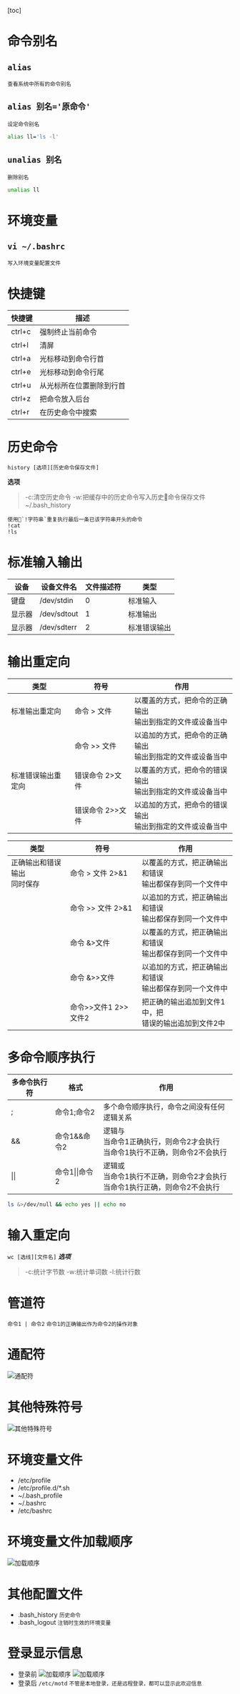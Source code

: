 [toc]
# 命令别名
## `alias`
`查看系统中所有的命令别名`
## `alias 别名='原命令'`
`设定命令别名`
```sh
alias ll='ls -l'
```
## `unalias 别名`
`删除别名`
```sh
unalias ll
```
# 环境变量
## `vi ~/.bashrc`
`写入环境变量配置文件`

# 快捷键
快捷键|描述
---|---
ctrl+c|强制终止当前命令
ctrl+l|清屏
ctrl+a  |  光标移动到命令行首
ctrl+e  |  光标移动到命令行尾
ctrl+u  |  从光标所在位置删除到行首
ctrl+z  |  把命令放入后台
ctrl+r  |  在历史命令中搜索

# 历史命令
`history [选项][历史命令保存文件]`

**选项**
> -c:清空历史命令
> -w:把缓存中的历史命令写入历史命令保存文件~/.bash_history
```
使用`!字符串`重复执行最后一条已该字符串开头的命令
!cat
!ls
```
# 标准输入输出
设备|设备文件名|文件描述符|类型
---|---|---|---
键盘  | /dev/stdin  | 0  | 标准输入
显示器  | /dev/sdtout  | 1  | 标准输出
显示器  | /dev/sdterr  | 2  | 标准错误输出

# 输出重定向
类型|符号|作用
---|---|---
标准输出重定向|命令 > 文件|以覆盖的方式，把命令的正确输出<br/>输出到指定的文件或设备当中
&nbsp;|命令 >> 文件|以追加的方式，把命令的正确输出<br/>输出到指定的文件或设备当中
标准错误输出重定向|错误命令 2>文件|以覆盖的方式，把命令的错误输出<br/>输出到指定的文件或设备当中
&nbsp;|错误命令 2>>文件|以追加的方式，把命令的错误输出<br/>输出到指定的文件或设备当中

类型|符号|作用
---|---|---
正确输出和错误输出<br>同时保存|命令 > 文件 2>&1|以覆盖的方式，把正确输出和错误<br/>输出都保存到同一个文件中
&nbsp;|命令 >> 文件 2>&1|以追加的方式，把正确输出和错误<br/>输出都保存到同一个文件中
&nbsp;|命令 &>文件|以覆盖的方式，把正确输出和错误<br/>输出都保存到同一个文件中
&nbsp;|命令 &>>文件|以追加的方式，把正确输出和错误<br/>输出都保存到同一个文件中
&nbsp;|命令>>文件1 2>>文件2|把正确的输出追加到文件1中，把<br/>错误的输出追加到文件2中

# 多命令顺序执行
多命令执行符|格式|作用
---|---|---
;|命令1;命令2|多个命令顺序执行，命令之间没有任何逻辑关系
&&|命令1&&命令2|逻辑与<br>当命令1正确执行，则命令2才会执行<br>当命令1执行不正确，则命令2不会执行
\|\| |命令1\|\|命令2|逻辑或<br>当命令1执行不正确，则命令2才会执行<br>当命令1执行正确，则命令2不会执行

```sh
ls &>/dev/null && echo yes || echo no
```
# 输入重定向
`wc [选线][文件名]`
***选项***
> -c:统计字节数
> -w:统计单词数
> -l:统计行数

# 管道符
`命令1 | 命令2`
`命令1的正确输出作为命令2的操作对象`

# 通配符
![通配符](./images/WechatIMG502.jpeg)

# 其他特殊符号
![其他特殊符号](./images/WechatIMG501.jpeg)

# 环境变量文件
- /etc/profile
- /etc/profile.d/*.sh
- ~/.bash_profile
- ~/.bashrc
- /etc/bashrc

# 环境变量文件加载顺序
![加载顺序](./images/WechatIMG498.jpeg)

# 其他配置文件
- .bash_history `历史命令`
- .bash_logout `注销时生效的环境变量`

# 登录显示信息
- 登录前
![加载顺序](./images/WechatIMG508.jpeg)
![加载顺序](./images/WechatIMG507.jpeg)
- 登录后
`/etc/motd`
`不管是本地登录，还是远程登录，都可以显示此欢迎信息`

